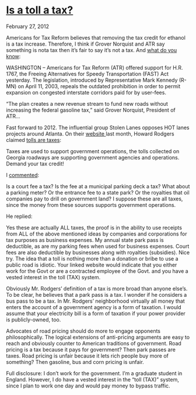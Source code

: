 # [Is a toll a tax?](/2012/02/27/is-a-toll-a-tax/)

February 27, 2012
            

Americans for Tax Reform believes that removing the tax credit for ethanol is a tax increase. Therefore, I think if Grover Norquist and ATR say something is nota tax then it’s fair to say it’s not a tax. And [what do you know](http://www.atr.org/atr-applauds-effort-find-other-methods-a1431#ixzz1nbI3QhdQ):

WASHINGTON – Americans for Tax Reform (ATR) offered support for H.R. 1767, the Freeing Alternatives for Speedy Transportation (FAST) Act yesterday. The legislation, introduced by Representative Mark Kennedy (R-MN) on April 11, 2003, repeals the outdated prohibition in order to permit expansion on congested interstate corridors paid for by user-fees.

“The plan creates a new revenue stream to fund new roads without increasing the federal gasoline tax,” said Grover Norquist, President of ATR…

Fast forward to 2012\. The influential group Stolen Lanes opposes HOT lanes projects around Atlanta. On their [website ](http://stolenlanes.org/)last month, Howard Rodgers claimed [tolls are taxes](http://stolenlanes.org/2012/01/a-toll-is-a-tax.html):

Taxes are used to support government operations, the tolls collected on Georgia roadways are supporting government agencies and operations. Demand your tax credit!

I [commented](http://stolenlanes.org/2012/01/a-toll-is-a-tax.html#comments):

Is a court fee a tax? Is the fee at a municipal parking deck a tax? What about a parking meter? Or the entrance fee to a state park? Or the royalties that oil companies pay to drill on government land? I suppose these are all taxes, since the money from these sources supports government operations.

He replied:

Yes these are actually ALL taxes, the proof is in the ability to use receipts from ALL of the above mentioned ideas by companies and corporations for tax purposes as business expenses. My annual state park pass is deductible, as are my parking fees when used for business expenses. Court fees are also deductible by businesses along with royalties (subsidies). Nice try. The idea that a toll is nothing more than a donation or bribe to use a public road is idiotic. Your linked website would indicate that you either work for the Govt or are a contracted employee of the Govt. and you have a vested interest in the toll (TAX) system.

Obviously Mr. Rodgers’ definition of a tax is more broad than anyone else’s. To be clear, he believes that a park pass is a tax. I wonder if he considers a bus pass to be a tax. In Mr. Rodgers’ neighborhood virtually all money that enters the account of a government agency is a form of taxation. I would assume that your electricity bill is a form of taxation if your power provider is publicly-owned, too.

Advocates of road pricing should do more to engage opponents philosophically. The logical extensions of anti-pricing arguments are easy to reach and obviously counter to American traditions of government. Road pricing is a tax because it pays for government? Then park passes are taxes. Road pricing is unfair because it lets rich people buy more of something? Then gasoline, bus and corn pricing is unfair.

Full disclosure: I don’t work for the government. I’m a graduate student in England. However, I do have a vested interest in the “toll (TAX)” system, since I plan to work one day and would pay money to bypass traffic.
